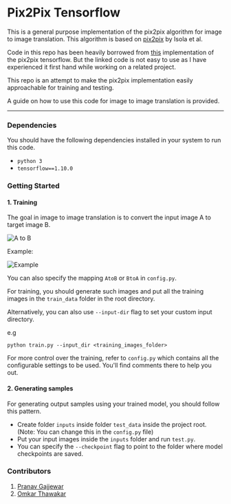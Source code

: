 # Pix2Pix Tensorflow

This is a general purpose implementation of the pix2pix algorithm for image to image translation. 
This algorithm is based on [pix2pix](https://phillipi.github.io/pix2pix/) by Isola et al.

Code in this repo has been heavily borrowed from [this](https://github.com/affinelayer/pix2pix-tensorflow) implementation
of the pix2pix tensorflow. But the linked code is not easy to use as I have experienced it first hand while 
working on a related project.

This repo is an attempt to make the pix2pix implementation easily approachable for training and testing.

A guide on how to use this code for image to image translation is provided.

---

### Dependencies

You should have the following dependencies installed in your system to run this code.

- `python 3` 
- `tensorflow==1.10.0`

### Getting Started

#### 1. Training

The goal in image to image translation is to convert the input image A to target image B.

![A to B](https://i.ibb.co/pJQSsL3/ab.png)

Example:

![Example](https://i.ibb.co/bb84FZw/image-3.jpg)

You can also specify the mapping `AtoB` or `BtoA` in `config.py`.

For training, you should generate such images and put all the training images in the `train_data` folder in the root directory.

Alternatively, you can also use `--input-dir` flag to set your custom input directory.

e.g

	python train.py --input_dir <training_images_folder>

For more control over the training, refer to `config.py` which contains all the configurable settings to be used. You'll find comments there to help you out.

#### 2. Generating samples

For generating output samples using your trained model, you should follow this pattern.

- Create folder `inputs` inside folder `test_data` inside the project root. (Note: You can change this in the `config.py` file)
- Put your input images inside the `inputs` folder and run `test.py`.
- You can specify the `--checkpoint` flag to point to the folder where model checkpoints are saved.


### Contributors

1. [Pranav Gajjewar](https://in.linkedin.com/in/pranav-gajjewar-a9647a137)
2. [Omkar Thawakar](https://github.com/OmkarThawakar)


